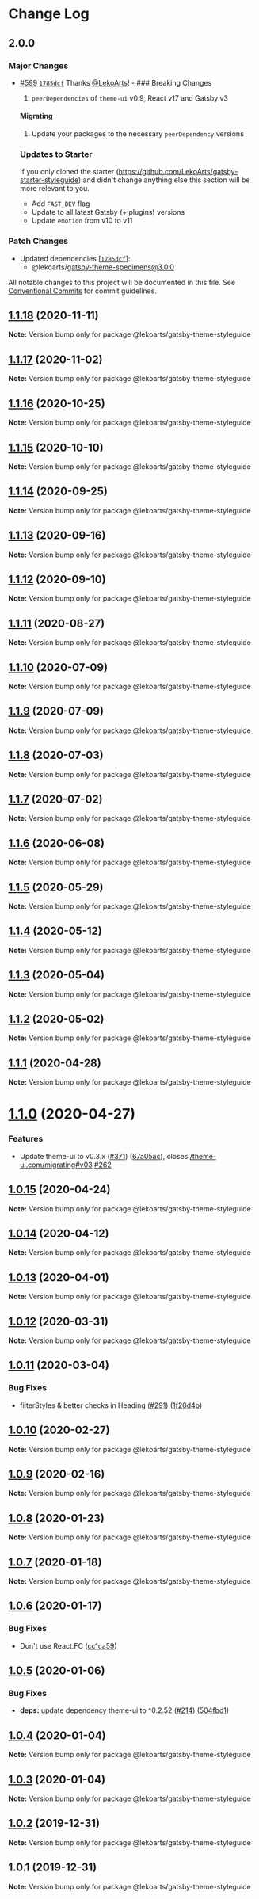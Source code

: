 # Change Log

## 2.0.0

### Major Changes

- [#599](https://github.com/LekoArts/gatsby-themes/pull/599) [`1785dcf`](https://github.com/LekoArts/gatsby-themes/commit/1785dcfad131ab9270c401e6a3bb450f7cb01288) Thanks [@LekoArts](https://github.com/LekoArts)! - ### Breaking Changes

  1. `peerDependencies` of `theme-ui` v0.9, React v17 and Gatsby v3

  #### Migrating

  1. Update your packages to the necessary `peerDependency` versions

  ### Updates to Starter

  If you only cloned the starter (https://github.com/LekoArts/gatsby-starter-styleguide) and didn't change anything else this section will be more relevant to you.

  - Add `FAST_DEV` flag
  - Update to all latest Gatsby (+ plugins) versions
  - Update `emotion` from v10 to v11

### Patch Changes

- Updated dependencies [[`1785dcf`](https://github.com/LekoArts/gatsby-themes/commit/1785dcfad131ab9270c401e6a3bb450f7cb01288)]:
  - @lekoarts/gatsby-theme-specimens@3.0.0

All notable changes to this project will be documented in this file.
See [Conventional Commits](https://conventionalcommits.org) for commit guidelines.

## [1.1.18](https://github.com/LekoArts/gatsby-themes/compare/@lekoarts/gatsby-theme-styleguide@1.1.17...@lekoarts/gatsby-theme-styleguide@1.1.18) (2020-11-11)

**Note:** Version bump only for package @lekoarts/gatsby-theme-styleguide

## [1.1.17](https://github.com/LekoArts/gatsby-themes/compare/@lekoarts/gatsby-theme-styleguide@1.1.16...@lekoarts/gatsby-theme-styleguide@1.1.17) (2020-11-02)

**Note:** Version bump only for package @lekoarts/gatsby-theme-styleguide

## [1.1.16](https://github.com/LekoArts/gatsby-themes/compare/@lekoarts/gatsby-theme-styleguide@1.1.15...@lekoarts/gatsby-theme-styleguide@1.1.16) (2020-10-25)

**Note:** Version bump only for package @lekoarts/gatsby-theme-styleguide

## [1.1.15](https://github.com/LekoArts/gatsby-themes/compare/@lekoarts/gatsby-theme-styleguide@1.1.14...@lekoarts/gatsby-theme-styleguide@1.1.15) (2020-10-10)

**Note:** Version bump only for package @lekoarts/gatsby-theme-styleguide

## [1.1.14](https://github.com/LekoArts/gatsby-themes/compare/@lekoarts/gatsby-theme-styleguide@1.1.13...@lekoarts/gatsby-theme-styleguide@1.1.14) (2020-09-25)

**Note:** Version bump only for package @lekoarts/gatsby-theme-styleguide

## [1.1.13](https://github.com/LekoArts/gatsby-themes/compare/@lekoarts/gatsby-theme-styleguide@1.1.12...@lekoarts/gatsby-theme-styleguide@1.1.13) (2020-09-16)

**Note:** Version bump only for package @lekoarts/gatsby-theme-styleguide

## [1.1.12](https://github.com/LekoArts/gatsby-themes/compare/@lekoarts/gatsby-theme-styleguide@1.1.11...@lekoarts/gatsby-theme-styleguide@1.1.12) (2020-09-10)

**Note:** Version bump only for package @lekoarts/gatsby-theme-styleguide

## [1.1.11](https://github.com/LekoArts/gatsby-themes/compare/@lekoarts/gatsby-theme-styleguide@1.1.10...@lekoarts/gatsby-theme-styleguide@1.1.11) (2020-08-27)

**Note:** Version bump only for package @lekoarts/gatsby-theme-styleguide

## [1.1.10](https://github.com/LekoArts/gatsby-themes/compare/@lekoarts/gatsby-theme-styleguide@1.1.9...@lekoarts/gatsby-theme-styleguide@1.1.10) (2020-07-09)

**Note:** Version bump only for package @lekoarts/gatsby-theme-styleguide

## [1.1.9](https://github.com/LekoArts/gatsby-themes/compare/@lekoarts/gatsby-theme-styleguide@1.1.8...@lekoarts/gatsby-theme-styleguide@1.1.9) (2020-07-09)

**Note:** Version bump only for package @lekoarts/gatsby-theme-styleguide

## [1.1.8](https://github.com/LekoArts/gatsby-themes/compare/@lekoarts/gatsby-theme-styleguide@1.1.7...@lekoarts/gatsby-theme-styleguide@1.1.8) (2020-07-03)

**Note:** Version bump only for package @lekoarts/gatsby-theme-styleguide

## [1.1.7](https://github.com/LekoArts/gatsby-themes/compare/@lekoarts/gatsby-theme-styleguide@1.1.6...@lekoarts/gatsby-theme-styleguide@1.1.7) (2020-07-02)

**Note:** Version bump only for package @lekoarts/gatsby-theme-styleguide

## [1.1.6](https://github.com/LekoArts/gatsby-themes/compare/@lekoarts/gatsby-theme-styleguide@1.1.5...@lekoarts/gatsby-theme-styleguide@1.1.6) (2020-06-08)

**Note:** Version bump only for package @lekoarts/gatsby-theme-styleguide

## [1.1.5](https://github.com/LekoArts/gatsby-themes/compare/@lekoarts/gatsby-theme-styleguide@1.1.4...@lekoarts/gatsby-theme-styleguide@1.1.5) (2020-05-29)

**Note:** Version bump only for package @lekoarts/gatsby-theme-styleguide

## [1.1.4](https://github.com/LekoArts/gatsby-themes/compare/@lekoarts/gatsby-theme-styleguide@1.1.3...@lekoarts/gatsby-theme-styleguide@1.1.4) (2020-05-12)

**Note:** Version bump only for package @lekoarts/gatsby-theme-styleguide

## [1.1.3](https://github.com/LekoArts/gatsby-themes/compare/@lekoarts/gatsby-theme-styleguide@1.1.2...@lekoarts/gatsby-theme-styleguide@1.1.3) (2020-05-04)

**Note:** Version bump only for package @lekoarts/gatsby-theme-styleguide

## [1.1.2](https://github.com/LekoArts/gatsby-themes/compare/@lekoarts/gatsby-theme-styleguide@1.1.1...@lekoarts/gatsby-theme-styleguide@1.1.2) (2020-05-02)

**Note:** Version bump only for package @lekoarts/gatsby-theme-styleguide

## [1.1.1](https://github.com/LekoArts/gatsby-themes/compare/@lekoarts/gatsby-theme-styleguide@1.1.0...@lekoarts/gatsby-theme-styleguide@1.1.1) (2020-04-28)

**Note:** Version bump only for package @lekoarts/gatsby-theme-styleguide

# [1.1.0](https://github.com/LekoArts/gatsby-themes/compare/@lekoarts/gatsby-theme-styleguide@1.0.15...@lekoarts/gatsby-theme-styleguide@1.1.0) (2020-04-27)

### Features

- Update theme-ui to v0.3.x ([#371](https://github.com/LekoArts/gatsby-themes/issues/371)) ([67a05ac](https://github.com/LekoArts/gatsby-themes/commit/67a05ac3e1deaddfe38591739e7f50f56d49d109)), closes [/theme-ui.com/migrating#v03](https://github.com//theme-ui.com/migrating/issues/v03) [#262](https://github.com/LekoArts/gatsby-themes/issues/262)

## [1.0.15](https://github.com/LekoArts/gatsby-themes/compare/@lekoarts/gatsby-theme-styleguide@1.0.14...@lekoarts/gatsby-theme-styleguide@1.0.15) (2020-04-24)

**Note:** Version bump only for package @lekoarts/gatsby-theme-styleguide

## [1.0.14](https://github.com/LekoArts/gatsby-themes/compare/@lekoarts/gatsby-theme-styleguide@1.0.13...@lekoarts/gatsby-theme-styleguide@1.0.14) (2020-04-12)

**Note:** Version bump only for package @lekoarts/gatsby-theme-styleguide

## [1.0.13](https://github.com/LekoArts/gatsby-themes/compare/@lekoarts/gatsby-theme-styleguide@1.0.12...@lekoarts/gatsby-theme-styleguide@1.0.13) (2020-04-01)

**Note:** Version bump only for package @lekoarts/gatsby-theme-styleguide

## [1.0.12](https://github.com/LekoArts/gatsby-themes/compare/@lekoarts/gatsby-theme-styleguide@1.0.11...@lekoarts/gatsby-theme-styleguide@1.0.12) (2020-03-31)

**Note:** Version bump only for package @lekoarts/gatsby-theme-styleguide

## [1.0.11](https://github.com/LekoArts/gatsby-themes/compare/@lekoarts/gatsby-theme-styleguide@1.0.10...@lekoarts/gatsby-theme-styleguide@1.0.11) (2020-03-04)

### Bug Fixes

- filterStyles & better checks in Heading ([#291](https://github.com/LekoArts/gatsby-themes/issues/291)) ([1f20d4b](https://github.com/LekoArts/gatsby-themes/commit/1f20d4ba18f6aed253559fc2a99d5333e0272bfd))

## [1.0.10](https://github.com/LekoArts/gatsby-themes/compare/@lekoarts/gatsby-theme-styleguide@1.0.9...@lekoarts/gatsby-theme-styleguide@1.0.10) (2020-02-27)

**Note:** Version bump only for package @lekoarts/gatsby-theme-styleguide

## [1.0.9](https://github.com/LekoArts/gatsby-themes/compare/@lekoarts/gatsby-theme-styleguide@1.0.8...@lekoarts/gatsby-theme-styleguide@1.0.9) (2020-02-16)

**Note:** Version bump only for package @lekoarts/gatsby-theme-styleguide

## [1.0.8](https://github.com/LekoArts/gatsby-themes/compare/@lekoarts/gatsby-theme-styleguide@1.0.7...@lekoarts/gatsby-theme-styleguide@1.0.8) (2020-01-23)

**Note:** Version bump only for package @lekoarts/gatsby-theme-styleguide

## [1.0.7](https://github.com/LekoArts/gatsby-themes/compare/@lekoarts/gatsby-theme-styleguide@1.0.6...@lekoarts/gatsby-theme-styleguide@1.0.7) (2020-01-18)

**Note:** Version bump only for package @lekoarts/gatsby-theme-styleguide

## [1.0.6](https://github.com/LekoArts/gatsby-themes/compare/@lekoarts/gatsby-theme-styleguide@1.0.5...@lekoarts/gatsby-theme-styleguide@1.0.6) (2020-01-17)

### Bug Fixes

- Don't use React.FC ([cc1ca59](https://github.com/LekoArts/gatsby-themes/commit/cc1ca59e0bfec5fa17337156468d2e6b27b636b2))

## [1.0.5](https://github.com/LekoArts/gatsby-themes/compare/@lekoarts/gatsby-theme-styleguide@1.0.4...@lekoarts/gatsby-theme-styleguide@1.0.5) (2020-01-06)

### Bug Fixes

- **deps:** update dependency theme-ui to ^0.2.52 ([#214](https://github.com/LekoArts/gatsby-themes/issues/214)) ([504fbd1](https://github.com/LekoArts/gatsby-themes/commit/504fbd18712ca9971cf4af5eaf3343351c994f8e))

## [1.0.4](https://github.com/LekoArts/gatsby-themes/compare/@lekoarts/gatsby-theme-styleguide@1.0.3...@lekoarts/gatsby-theme-styleguide@1.0.4) (2020-01-04)

**Note:** Version bump only for package @lekoarts/gatsby-theme-styleguide

## [1.0.3](https://github.com/LekoArts/gatsby-themes/compare/@lekoarts/gatsby-theme-styleguide@1.0.2...@lekoarts/gatsby-theme-styleguide@1.0.3) (2020-01-04)

**Note:** Version bump only for package @lekoarts/gatsby-theme-styleguide

## [1.0.2](https://github.com/LekoArts/gatsby-themes/compare/@lekoarts/gatsby-theme-styleguide@1.0.1...@lekoarts/gatsby-theme-styleguide@1.0.2) (2019-12-31)

**Note:** Version bump only for package @lekoarts/gatsby-theme-styleguide

## 1.0.1 (2019-12-31)

**Note:** Version bump only for package @lekoarts/gatsby-theme-styleguide
